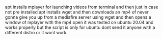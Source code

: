 apt installs mplayer for launching videos from terminal and then just in case not pre installed apt installs wget and then downloads an mp4 of never gonna give you up from a mediafire server using wget and then opens a window of mplayer with the mp4 open it was tested on ubuntu 20.04 and works properly but the script is only for ubuntu dont send it anyone with a different distro or it wont work
